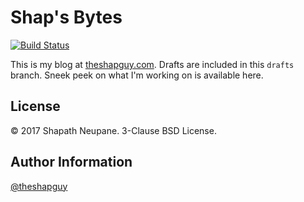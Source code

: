 Shap's Bytes
=========
[![Build Status](https://travis-ci.org/theshapguy/bytes.svg?branch=source)](https://travis-ci.org/theshapguy/bytes)

This is my blog at [theshapguy.com](https://theshapguy.com/). Drafts are included in this `drafts` branch. Sneek peek on what I'm working on is available here.


License
-------

© 2017 Shapath Neupane. 3-Clause BSD License.


Author Information
------------------

[@theshapguy](http://twitter.com/theshapguy)
